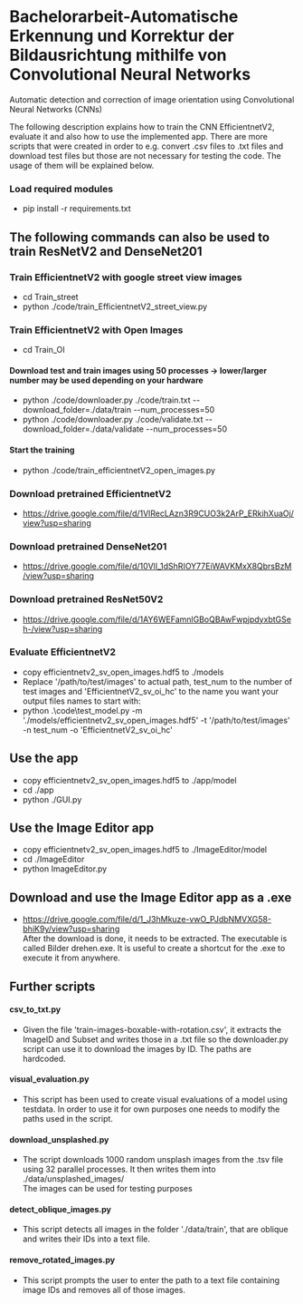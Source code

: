 # Bachelorarbeit-Automatische Erkennung und Korrektur der Bildausrichtung mithilfe von Convolutional Neural Networks

Automatic detection and correction of image orientation using Convolutional Neural Networks (CNNs) <br>

The following description explains how to train the CNN EfficientnetV2, evaluate it and also how to use the implemented app.
There are more scripts that were created in order to e.g. convert .csv files to .txt files and download test files but those are not necessary for testing the code.
The usage of them will be explained below.
### Load required modules
* pip install -r requirements.txt

## The following commands can also be used to train ResNetV2 and DenseNet201
### Train EfficientnetV2 with google street view images
* cd Train_street <br>
* python ./code/train_EfficientnetV2_street_view.py
### Train EfficientnetV2 with Open Images
* cd Train_OI
#### Download test and train images using 50 processes -> lower/larger number may be used depending on your hardware
* python ./code/downloader.py ./code/train.txt --download_folder=./data/train --num_processes=50
* python ./code/downloader.py ./code/validate.txt --download_folder=./data/validate --num_processes=50
#### Start the training
* python ./code/train_efficientnetV2_open_images.py

### Download pretrained EfficientnetV2
* https://drive.google.com/file/d/1VlRecLAzn3R9CUO3k2ArP_ERkihXuaOj/view?usp=sharing <br>
### Download pretrained DenseNet201
* https://drive.google.com/file/d/10VlI_1dShRIOY77EiWAVKMxX8QbrsBzM/view?usp=sharing
### Download pretrained ResNet50V2
* https://drive.google.com/file/d/1AY6WEFamnlGBoQBAwFwpjpdyxbtGSeh-/view?usp=sharing
### Evaluate EfficientnetV2
* copy efficientnetv2_sv_open_images.hdf5 to ./models
* Replace '/path/to/test/images' to actual path, test_num to the number of test images and 'EfficientnetV2_sv_oi_hc' to the name you want
your output files names to start with:
* python .\code\test_model.py -m './models/efficientnetv2_sv_open_images.hdf5' -t '/path/to/test/images' -n test_num -o 'EfficientnetV2_sv_oi_hc'

## Use the app 
* copy efficientnetv2_sv_open_images.hdf5 to ./app/model
* cd ./app
* python ./GUI.py

## Use the Image Editor app
* copy efficientnetv2_sv_open_images.hdf5 to ./ImageEditor/model
* cd ./ImageEditor
* python ImageEditor.py

## Download and use the Image Editor app as a .exe
* https://drive.google.com/file/d/1_J3hMkuze-vwO_PJdbNMVXG58-bhiK9y/view?usp=sharing <br>
After the download is done, it needs to be extracted. The executable is called
Bilder drehen.exe. It is useful to create a shortcut for the .exe to execute it from anywhere.
## Further scripts
#### csv_to_txt.py
* Given the file 'train-images-boxable-with-rotation.csv', it extracts the ImageID and Subset and writes those in a .txt file so the downloader.py script
can use it to download the images by ID. The paths are hardcoded.
#### visual_evaluation.py
* This script has been used to create visual evaluations of a model using testdata. In order to use it for own purposes one needs to modify the paths used in the script.
#### download_unsplashed.py
* The script downloads 1000 random unsplash images from the .tsv file using 32 parallel processes. It then writes them into ./data/unsplashed_images/ <br>
The images can be used for testing purposes
#### detect_oblique_images.py
* This script detects all images in the folder './data/train', that are oblique and writes their IDs into a text file.
#### remove_rotated_images.py
* This script prompts the user to enter the path to a text file containing image IDs and removes all of those images. 
